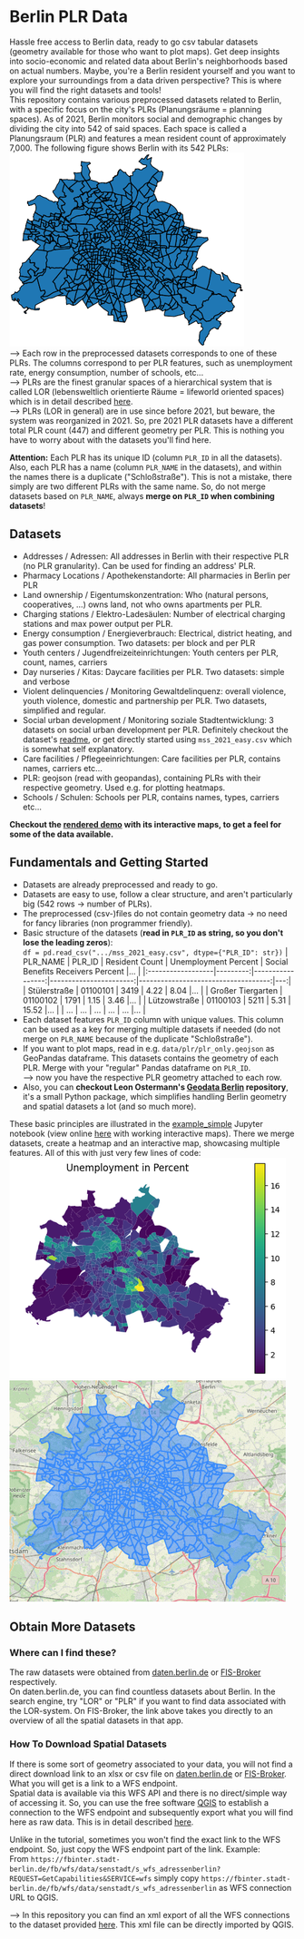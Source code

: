 # Berlin PLR Data
Hassle free access to Berlin data, ready to go csv tabular datasets (geometry available for those who want to plot maps). Get deep insights into socio-economic and related data about Berlin's neighborhoods based on actual numbers. Maybe, you're a Berlin resident yourself and you want to explore your surroundings from a data driven perspective? This is where you will find the right datasets and tools!  
This repository contains various preprocessed datasets related to Berlin, with a specific focus on the city's PLRs (Planungsräume = planning spaces).
As of 2021, Berlin monitors social and demographic changes by dividing the city into 542 of said spaces.
Each space is called a Planungsraum (PLR) and features a mean resident count of approximately 7,000. The following figure shows Berlin with its 542 PLRs:  
![Berlin with its 542 PLRs](auxiliary/plr.png)  
--> Each row in the preprocessed datasets corresponds to one of these PLRs. The columns correspond to per PLR features, such as unemployment rate, energy consumption, number of schools, etc...  
--> PLRs are the finest granular spaces of a hierarchical system that is called LOR (lebensweltlich orientierte Räume = lifeworld oriented spaces) which is in detail described [here](https://www.berlin.de/sen/sbw/stadtdaten/stadtwissen/sozialraumorientierte-planungsgrundlagen/lebensweltlich-orientierte-raeume/).  
--> PLRs (LOR in general) are in use since before 2021, but beware, the system was reorganized in 2021. So, pre 2021 PLR datasets have a different total PLR count (447) and different geometry per PLR. This is nothing you have to worry about with the datasets you'll find here. 

**Attention:** Each PLR has its unique ID (column `PLR_ID` in all the datasets). Also, each PLR has a name (column `PLR_NAME` in the datasets), and within the names there is a duplicate ("Schloßstraße"). This is not a mistake, there simply are two different PLRs with the same name. So, do not merge datasets based on `PLR_NAME`, always **merge on `PLR_ID` when combining datasets**!

## Datasets

- Addresses / Adressen: All addresses in Berlin with their respective PLR (no PLR granularity). Can be used for finding an address' PLR.
- Pharmacy Locations / Apothekenstandorte: All pharmacies in Berlin per PLR
- Land ownership / Eigentumskonzentration: Who (natural persons, cooperatives, ...) owns land, not who owns apartments per PLR.
- Charging stations / Elektro-Ladesäulen: Number of electrical charging stations and max power output per PLR.
- Energy consumption / Energieverbrauch: Electrical, district heating, and gas power consumption. Two datasets: per block and per PLR
- Youth centers / Jugendfreizeiteinrichtungen: Youth centers per PLR, count, names, carriers
- Day nurseries / Kitas: Daycare facilities per PLR. Two datasets: simple and verbose
- Violent delinquencies / Monitoring Gewaltdelinquenz: overall violence, youth violence, domestic and partnership per PLR. Two datasets, simplified and regular.
- Social urban development / Monitoring soziale Stadtentwicklung: 3 datasets on social urban development per PLR. Definitely checkout the dataset's [readme](data/monitoring_soziale_stadtentwicklung_2021/README.md), or get directly started using `mss_2021_easy.csv` which is somewhat self explanatory.
- Care facilities / Pflegeeinrichtungen: Care facilities per PLR, contains names, carriers etc...
- PLR: geojson (read with geopandas), containing PLRs with their respective geometry. Used e.g. for plotting heatmaps.
- Schools / Schulen: Schools per PLR, contains names, types, carriers etc...

**Checkout the [rendered demo](https://nbviewer.org/github/tesch-ch/berlin_PLR_data/blob/main/demo.ipynb) with its interactive maps, to get a feel for some of the data available.**

## Fundamentals and Getting Started
- Datasets are already preprocessed and ready to go.
- Datasets are easy to use, follow a clear structure, and aren't particularly big (542 rows -> number of PLRs).
- The preprocessed (csv-)files do not contain geometry data -> no need for fancy libraries (non programmer friendly).
- Basic structure of the datasets (**read in `PLR_ID` as string, so you don't lose the leading zeros**):  
  `df = pd.read_csv(".../mss_2021_easy.csv", dtype={"PLR_ID": str})`
    | PLR_NAME          |   PLR_ID |   Resident Count |   Unemployment Percent |   Social Benefits Receivers Percent |... |
    |:------------------|---------:|-----------------:|-----------------------:|------------------------------------:|---:|
    | Stülerstraße      | 01100101 |             3419 |                4.22 |                             8.04 |... |
    | Großer Tiergarten | 01100102 |             1791 |                1.15 |                             3.46 |... |
    | Lützowstraße      | 01100103 |             5211 |                5.31 |                            15.52 |... |
    | ...     | ... |             ... |                ...  |                             ... |... |
- Each dataset features `PLR_ID` column with unique values. This column can be used as a key for merging multiple datasets if needed (do not merge on `PLR_NAME` because of the duplicate "Schloßstraße").
- If you want to plot maps, read in e.g. `data/plr/plr_only.geojson` as GeoPandas dataframe. This datasets contains the geometry of each PLR. Merge with your "regular" Pandas dataframe on `PLR_ID`.  
  --> now you have the respective PLR geometry attached to each row.
- Also, you can **checkout Leon Ostermann's [Geodata Berlin](https://github.com/Lucky-0ne/geodata_berlin) repository**, it's a small Python package, which simplifies handling Berlin geometry and spatial datasets a lot (and so much more).

These basic principles are illustrated in the [example_simple](example_simple.ipynb) Jupyter notebook (view online [here](https://nbviewer.org/github/tesch-ch/berlin_PLR_data/blob/main/example_simple.ipynb) with working interactive maps).
There we merge datasets, create a heatmap and an interactive map, showcasing multiple features. All of this with just very few lines of code:  
![heatmap unemployment](auxiliary/heatmap_unemployment.png)
![interactive map gif](auxiliary/animation_cropped.gif)


## Obtain More Datasets
### Where can I find these?
The raw datasets were obtained from [daten.berlin.de](https://daten.berlin.de/) or [FIS-Broker](https://fbinter.stadt-berlin.de/fb/) respectively.  
On daten.berlin.de, you can find countless datasets about Berlin. In the search engine, try "LOR" or "PLR" if you want to find data associated with the LOR-system.
On FIS-Broker, the link above takes you directly to an overview of all the spatial datasets in that app.

### How To Download Spatial Datasets
If there is some sort of geometry associated to your data, you will not find a direct download link to an xlsx or csv file on [daten.berlin.de](https://daten.berlin.de/) or [FIS-Broker](https://fbinter.stadt-berlin.de/fb/). What you will get is a link to a WFS endpoint.  
Spatial data is available via this WFS API and there is no direct/simple way of accessing it. So, you can use the free software [QGIS](https://www.qgis.org/en/site/) to establish a connection to the WFS endpoint and subsequently export what you will find here as raw data. This is in detail described [here](https://lab.technologiestiftung-berlin.de/projects/fisbroker-to-qgis/en/).

Unlike in the tutorial, sometimes you won't find the exact link to the WFS endpoint. So, just copy the WFS endpoint part of the link. Example:  
From `https://fbinter.stadt-berlin.de/fb/wfs/data/senstadt/s_wfs_adressenberlin?REQUEST=GetCapabilities&SERVICE=wfs` simply copy `https://fbinter.stadt-berlin.de/fb/wfs/data/senstadt/s_wfs_adressenberlin` as WFS connection URL to QGIS.

--> In this repository you can find an xml export of all the WFS connections to the dataset provided [here](auxiliary/qgis_wfs_connections). This xml file can be directly imported by QGIS.